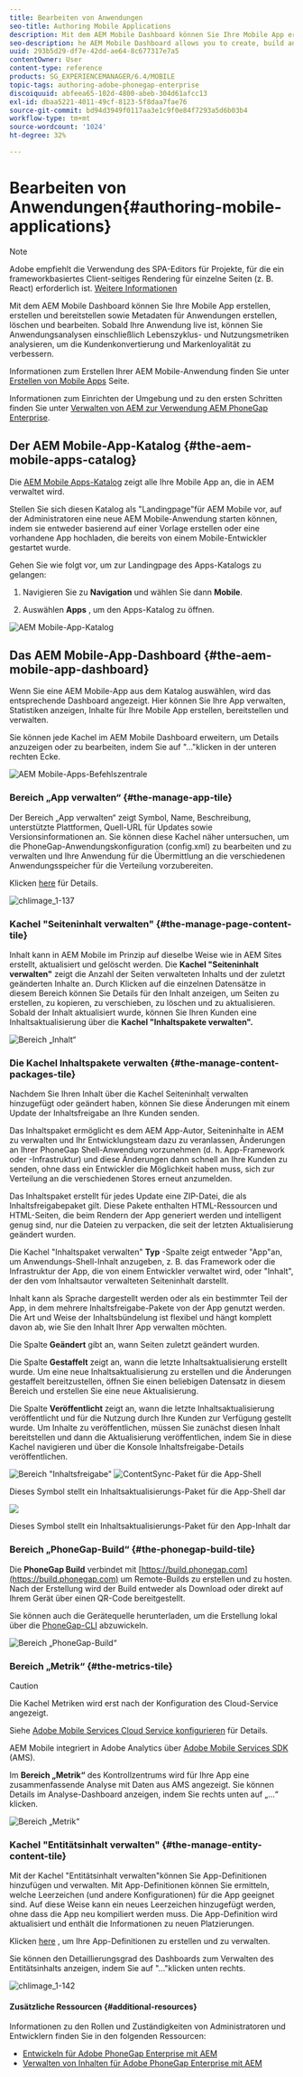 ```yaml
---
title: Bearbeiten von Anwendungen
seo-title: Authoring Mobile Applications
description: Mit dem AEM Mobile Dashboard können Sie Ihre Mobile App erstellen, erstellen und bereitstellen sowie Metadaten für Anwendungen erstellen, löschen und bearbeiten. Auf dieser Seite erfahren Sie mehr.
seo-description: he AEM Mobile Dashboard allows you to create, build and deploy your mobile application, create, delete and edit application metadata. Follow this page to learn more.
uuid: 293b5d29-df7e-42dd-ae64-8c677317e7a5
contentOwner: User
content-type: reference
products: SG_EXPERIENCEMANAGER/6.4/MOBILE
topic-tags: authoring-adobe-phonegap-enterprise
discoiquuid: abfeea65-102d-4800-abeb-304d61afcc13
exl-id: dbaa5221-4011-49cf-8123-5f8daa7fae76
source-git-commit: bd94d3949f0117aa3e1c9f0e84f7293a5d6b03b4
workflow-type: tm+mt
source-wordcount: '1024'
ht-degree: 32%

---
```


# Bearbeiten von Anwendungen{#authoring-mobile-applications}

>[!NOTE]
>
>Adobe empfiehlt die Verwendung des SPA-Editors für Projekte, für die ein frameworkbasiertes Client-seitiges Rendering für einzelne Seiten (z. B. React) erforderlich ist. [Weitere Informationen](/help/sites-developing/spa-overview.md)

Mit dem AEM Mobile Dashboard können Sie Ihre Mobile App erstellen, erstellen und bereitstellen sowie Metadaten für Anwendungen erstellen, löschen und bearbeiten. Sobald Ihre Anwendung live ist, können Sie Anwendungsanalysen einschließlich Lebenszyklus- und Nutzungsmetriken analysieren, um die Kundenkonvertierung und Markenloyalität zu verbessern.

Informationen zum Erstellen Ihrer AEM Mobile-Anwendung finden Sie unter [Erstellen von Mobile Apps](/help/mobile/building-app-mobile-phonegap.md) Seite.

Informationen zum Einrichten der Umgebung und zu den ersten Schritten finden Sie unter [Verwalten von AEM zur Verwendung AEM PhoneGap Enterprise](/help/mobile/administer-phonegap.md).

## Der AEM Mobile-App-Katalog {#the-aem-mobile-apps-catalog}

Die [AEM Mobile Apps-Katalog](http://localhost:4502/aem/apps.html/content/phonegap) zeigt alle Ihre Mobile App an, die in AEM verwaltet wird.

Stellen Sie sich diesen Katalog als &quot;Landingpage&quot;für AEM Mobile vor, auf der Administratoren eine neue AEM Mobile-Anwendung starten können, indem sie entweder basierend auf einer Vorlage erstellen oder eine vorhandene App hochladen, die bereits von einem Mobile-Entwickler gestartet wurde.

Gehen Sie wie folgt vor, um zur Landingpage des Apps-Katalogs zu gelangen:

1. Navigieren Sie zu **Navigation** und wählen Sie dann **Mobile**.

1. Auswählen **Apps** , um den Apps-Katalog zu öffnen.

![AEM Mobile-App-Katalog](assets/chlimage_1-135.png)

## Das AEM Mobile-App-Dashboard {#the-aem-mobile-app-dashboard}

Wenn Sie eine AEM Mobile-App aus dem Katalog auswählen, wird das entsprechende Dashboard angezeigt. Hier können Sie Ihre App verwalten, Statistiken anzeigen, Inhalte für Ihre Mobile App erstellen, bereitstellen und verwalten.

Sie können jede Kachel im AEM Mobile Dashboard erweitern, um Details anzuzeigen oder zu bearbeiten, indem Sie auf &quot;...&quot;klicken in der unteren rechten Ecke.

![AEM Mobile-Apps-Befehlszentrale](assets/chlimage_1-136.png)

### Bereich „App verwalten“ {#the-manage-app-tile}

Der Bereich „App verwalten“ zeigt Symbol, Name, Beschreibung, unterstützte Plattformen, Quell-URL für Updates sowie Versionsinformationen an. Sie können diese Kachel näher untersuchen, um die PhoneGap-Anwendungskonfiguration (config.xml) zu bearbeiten und zu verwalten und Ihre Anwendung für die Übermittlung an die verschiedenen Anwendungsspeicher für die Verteilung vorzubereiten.

Klicken [here](/help/mobile/phonegap-app-details-tile.md) für Details.

![chlimage_1-137](assets/chlimage_1-137.png)

### Kachel &quot;Seiteninhalt verwalten&quot; {#the-manage-page-content-tile}

Inhalt kann in AEM Mobile im Prinzip auf dieselbe Weise wie in AEM Sites erstellt, aktualisiert und gelöscht werden. Die **Kachel &quot;Seiteninhalt verwalten&quot;** zeigt die Anzahl der Seiten verwalteten Inhalts und der zuletzt geänderten Inhalte an. Durch Klicken auf die einzelnen Datensätze in diesem Bereich können Sie Details für den Inhalt anzeigen, um Seiten zu erstellen, zu kopieren, zu verschieben, zu löschen und zu aktualisieren. Sobald der Inhalt aktualisiert wurde, können Sie Ihren Kunden eine Inhaltsaktualisierung über die **Kachel &quot;Inhaltspakete verwalten&quot;.**

![Bereich „Inhalt“](assets/chlimage_1-138.png)

### Die Kachel Inhaltspakete verwalten {#the-manage-content-packages-tile}

Nachdem Sie Ihren Inhalt über die Kachel Seiteninhalt verwalten hinzugefügt oder geändert haben, können Sie diese Änderungen mit einem Update der Inhaltsfreigabe an Ihre Kunden senden.

Das Inhaltspaket ermöglicht es dem AEM App-Autor, Seiteninhalte in AEM zu verwalten und Ihr Entwicklungsteam dazu zu veranlassen, Änderungen an Ihrer PhoneGap Shell-Anwendung vorzunehmen (d. h. App-Framework oder -Infrastruktur) und diese Änderungen dann schnell an Ihre Kunden zu senden, ohne dass ein Entwickler die Möglichkeit haben muss, sich zur Verteilung an die verschiedenen Stores erneut anzumelden.

Das Inhaltspaket erstellt für jedes Update eine ZIP-Datei, die als Inhaltsfreigabepaket gilt. Diese Pakete enthalten HTML-Ressourcen und HTML-Seiten, die beim Rendern der App generiert werden und intelligent genug sind, nur die Dateien zu verpacken, die seit der letzten Aktualisierung geändert wurden.

Die Kachel &quot;Inhaltspaket verwalten&quot; **Typ** -Spalte zeigt entweder &quot;App&quot;an, um Anwendungs-Shell-Inhalt anzugeben, z. B. das Framework oder die Infrastruktur der App, die von einem Entwickler verwaltet wird, oder &quot;Inhalt&quot;, der den vom Inhaltsautor verwalteten Seiteninhalt darstellt.

Inhalt kann als Sprache dargestellt werden oder als ein bestimmter Teil der App, in dem mehrere Inhaltsfreigabe-Pakete von der App genutzt werden. Die Art und Weise der Inhaltsbündelung ist flexibel und hängt komplett davon ab, wie Sie den Inhalt Ihrer App verwalten möchten.

Die Spalte **Geändert** gibt an, wann Seiten zuletzt geändert wurden.

Die Spalte **Gestaffelt** zeigt an, wann die letzte Inhaltsaktualisierung erstellt wurde. Um eine neue Inhaltsaktualisierung zu erstellen und die Änderungen gestaffelt bereitzustellen, öffnen Sie einen beliebigen Datensatz in diesem Bereich und erstellen Sie eine neue Aktualisierung.

Die Spalte **Veröffentlicht** zeigt an, wann die letzte Inhaltsaktualisierung veröffentlicht und für die Nutzung durch Ihre Kunden zur Verfügung gestellt wurde. Um Inhalte zu veröffentlichen, müssen Sie zunächst diesen Inhalt bereitstellen und dann die Aktualisierung veröffentlichen, indem Sie in diese Kachel navigieren und über die Konsole Inhaltsfreigabe-Details veröffentlichen.

![Bereich &quot;Inhaltsfreigabe&quot;](assets/chlimage_1-139.png) ![ContentSync-Paket für die App-Shell](do-not-localize/chlimage_1-5.png)

Dieses Symbol stellt ein Inhaltsaktualisierungs-Paket für die App-Shell dar

![](do-not-localize/chlimage_1-6.png)

Dieses Symbol stellt ein Inhaltsaktualisierungs-Paket für den App-Inhalt dar

### Bereich „PhoneGap-Build“ {#the-phonegap-build-tile}

Die **PhoneGap Build** verbindet mit [https://build.phonegap.com](https://build.phonegap.com) um Remote-Builds zu erstellen und zu hosten. Nach der Erstellung wird der Build entweder als Download oder direkt auf Ihrem Gerät über einen QR-Code bereitgestellt.

Sie können auch die Gerätequelle herunterladen, um die Erstellung lokal über die [PhoneGap-CLI](https://docs.phonegap.com/en/3.5.0/guide_cli_index.md.html) abzuwickeln.

![Bereich „PhoneGap-Build“](assets/chlimage_1-140.png)

### Bereich „Metrik“ {#the-metrics-tile}

>[!CAUTION]
>
>Die Kachel Metriken wird erst nach der Konfiguration des Cloud-Service angezeigt.
>
>Siehe [Adobe Mobile Services Cloud Service konfigurieren](/help/mobile/configure-adobe-mobile-cloud-service.md) für Details.

AEM Mobile integriert in Adobe Analytics über [Adobe Mobile Services SDK](https://www.adobe.com/ca/solutions/digital-marketing/mobile-services/app-sdk.html) (AMS).

Im **Bereich „Metrik“** des Kontrollzentrums wird für Ihre App eine zusammenfassende Analyse mit Daten aus AMS angezeigt. Sie können Details im Analyse-Dashboard anzeigen, indem Sie rechts unten auf „...“ klicken.

![Bereich „Metrik“](assets/chlimage_1-141.png)

### Kachel &quot;Entitätsinhalt verwalten&quot; {#the-manage-entity-content-tile}

Mit der Kachel &quot;Entitätsinhalt verwalten&quot;können Sie App-Definitionen hinzufügen und verwalten. Mit App-Definitionen können Sie ermitteln, welche Leerzeichen (und andere Konfigurationen) für die App geeignet sind. Auf diese Weise kann ein neues Leerzeichen hinzugefügt werden, ohne dass die App neu kompiliert werden muss. Die App-Definition wird aktualisiert und enthält die Informationen zu neuen Platzierungen.

Klicken [here](/help/mobile/phonegap-app-definitions.md) , um Ihre App-Definitionen zu erstellen und zu verwalten.

Sie können den Detaillierungsgrad des Dashboards zum Verwalten des Entitätsinhalts anzeigen, indem Sie auf &quot;...&quot;klicken unten rechts.

![chlimage_1-142](assets/chlimage_1-142.png)

#### Zusätzliche Ressourcen {#additional-resources}

Informationen zu den Rollen und Zuständigkeiten von Administratoren und Entwicklern finden Sie in den folgenden Ressourcen:

* [Entwickeln für Adobe PhoneGap Enterprise mit AEM](/help/mobile/developing-in-phonegap.md)
* [Verwalten von Inhalten für Adobe PhoneGap Enterprise mit AEM](/help/mobile/administer-phonegap.md)
